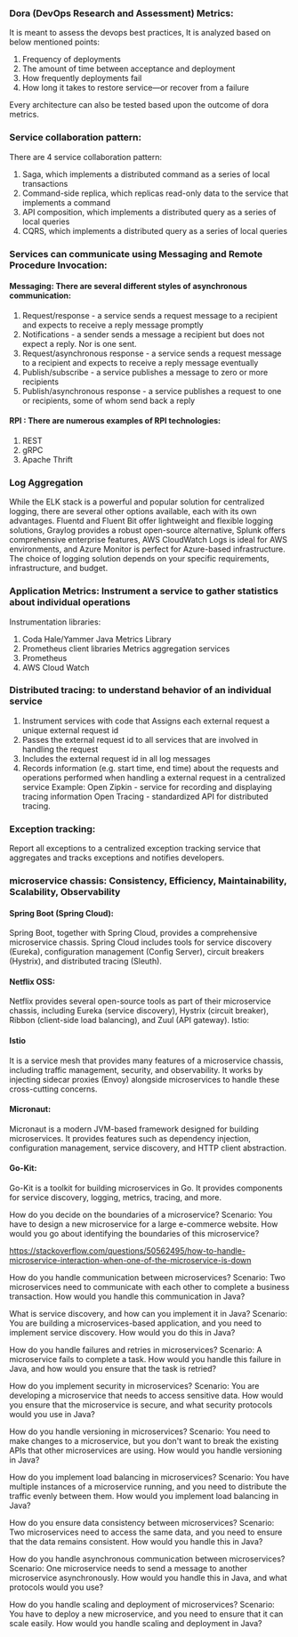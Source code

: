 ### Dora (DevOps Research and Assessment) Metrics:
It is meant to assess the devops best practices, It is analyzed based on below mentioned points:
 1. Frequency of deployments 
 2. The amount of time between acceptance and deployment 
 3. How frequently deployments fail 
 4. How long it takes to restore service—or recover from a failure

Every architecture can also be tested based upon the outcome of dora metrics. 

### Service collaboration pattern:
There are 4 service collaboration pattern:
1. Saga, which implements a distributed command as a series of local transactions
2. Command-side replica, which replicas read-only data to the service that implements a command
3. API composition, which implements a distributed query as a series of local queries
4. CQRS, which implements a distributed query as a series of local queries

### Services can communicate using Messaging and Remote Procedure Invocation:
#### Messaging: There are several different styles of asynchronous communication:
1. Request/response - a service sends a request message to a recipient and expects to receive a reply message promptly
2. Notifications - a sender sends a message a recipient but does not expect a reply. Nor is one sent.
3. Request/asynchronous response - a service sends a request message to a recipient and expects to receive a reply message eventually
4. Publish/subscribe - a service publishes a message to zero or more recipients
5. Publish/asynchronous response - a service publishes a request to one or recipients, some of whom send back a reply
#### RPI : There are numerous examples of RPI technologies:
1. REST
2. gRPC
3. Apache Thrift

### Log Aggregation
While the ELK stack is a powerful and popular solution for centralized logging, there are several other options available, each with its own advantages. Fluentd and Fluent Bit offer lightweight and flexible logging solutions, Graylog provides a robust open-source alternative, Splunk offers comprehensive enterprise features, AWS CloudWatch Logs is ideal for AWS environments, and Azure Monitor is perfect for Azure-based infrastructure. The choice of logging solution depends on your specific requirements, infrastructure, and budget.

### Application Metrics: Instrument a service to gather statistics about individual operations
Instrumentation libraries:
1. Coda Hale/Yammer Java Metrics Library
2. Prometheus client libraries
Metrics aggregation services
1. Prometheus
2. AWS Cloud Watch

### Distributed tracing: to understand behavior of an individual service
1. Instrument services with code that Assigns each external request a unique external request id
2. Passes the external request id to all services that are involved in handling the request
3. Includes the external request id in all log messages
4. Records information (e.g. start time, end time) about the requests and operations performed when handling a external request in a centralized service
Example:
Open Zipkin - service for recording and displaying tracing information
Open Tracing - standardized API for distributed tracing.

### Exception tracking: 
Report all exceptions to a centralized exception tracking service that aggregates and tracks exceptions and notifies developers.

### microservice chassis: Consistency, Efficiency, Maintainability, Scalability, Observability
#### Spring Boot (Spring Cloud):
Spring Boot, together with Spring Cloud, provides a comprehensive microservice chassis. Spring Cloud includes tools for service discovery (Eureka), configuration management (Config Server), circuit breakers (Hystrix), and distributed tracing (Sleuth).

#### Netflix OSS:
Netflix provides several open-source tools as part of their microservice chassis, including Eureka (service discovery), Hystrix (circuit breaker), Ribbon (client-side load balancing), and Zuul (API gateway).
Istio:

#### Istio 
It is a service mesh that provides many features of a microservice chassis, including traffic management, security, and observability. It works by injecting sidecar proxies (Envoy) alongside microservices to handle these cross-cutting concerns.

#### Micronaut:
Micronaut is a modern JVM-based framework designed for building microservices. It provides features such as dependency injection, configuration management, service discovery, and HTTP client abstraction.
#### Go-Kit:
Go-Kit is a toolkit for building microservices in Go. It provides components for service discovery, logging, metrics, tracing, and more.





How do you decide on the boundaries of a microservice?
Scenario: You have to design a new microservice for a large e-commerce website. How would you go about identifying the boundaries of this microservice?

https://stackoverflow.com/questions/50562495/how-to-handle-microservice-interaction-when-one-of-the-microservice-is-down

How do you handle communication between microservices?
Scenario: Two microservices need to communicate with each other to complete a business transaction. How would you handle this communication in Java?

What is service discovery, and how can you implement it in Java?
Scenario: You are building a microservices-based application, and you need to implement service discovery. How would you do this in Java?

How do you handle failures and retries in microservices?
Scenario: A microservice fails to complete a task. How would you handle this failure in Java, and how would you ensure that the task is retried?

How do you implement security in microservices?
Scenario: You are developing a microservice that needs to access sensitive data. How would you ensure that the microservice is secure, and what security protocols would you use in Java?

How do you handle versioning in microservices?
Scenario: You need to make changes to a microservice, but you don't want to break the existing APIs that other microservices are using. How would you handle versioning in Java?

How do you implement load balancing in microservices?
Scenario: You have multiple instances of a microservice running, and you need to distribute the traffic evenly between them. How would you implement load balancing in Java?

How do you ensure data consistency between microservices?
Scenario: Two microservices need to access the same data, and you need to ensure that the data remains consistent. How would you handle this in Java?

How do you handle asynchronous communication between microservices?
Scenario: One microservice needs to send a message to another microservice asynchronously. How would you handle this in Java, and what protocols would you use?

How do you handle scaling and deployment of microservices?
Scenario: You have to deploy a new microservice, and you need to ensure that it can scale easily. How would you handle scaling and deployment in Java?
